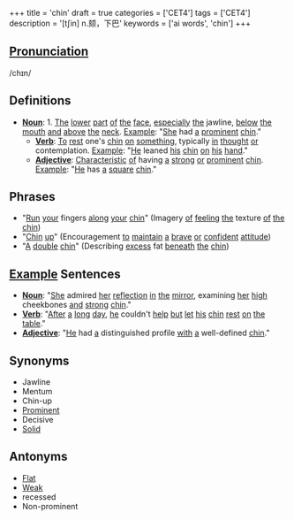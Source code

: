 +++
title = 'chin'
draft = true
categories = ['CET4']
tags = ['CET4']
description = '[t∫in] n.颏，下巴'
keywords = ['ai words', 'chin']
+++

## [Pronunciation](/post/pronunciation/)
/chɪn/

## Definitions
- **[Noun](/post/noun/)**: 1. [The](/post/the/) [lower](/post/lower/) [part](/post/part/) [of](/post/of/) [the](/post/the/) [face](/post/face/), [especially](/post/especially/) [the](/post/the/) jawline, [below](/post/below/) [the](/post/the/) [mouth](/post/mouth/) [and](/post/and/) [above](/post/above/) [the](/post/the/) [neck](/post/neck/). [Example](/post/example/): "[She](/post/she/) had [a](/post/a/) [prominent](/post/prominent/) [chin](/post/chin/)."
   - **[Verb](/post/verb/)**: [To](/post/to/) [rest](/post/rest/) one's [chin](/post/chin/) [on](/post/on/) [something](/post/something/), typically [in](/post/in/) [thought](/post/thought/) [or](/post/or/) contemplation. [Example](/post/example/): "[He](/post/he/) leaned [his](/post/his/) [chin](/post/chin/) [on](/post/on/) [his](/post/his/) [hand](/post/hand/)."
   - **[Adjective](/post/adjective/)**: [Characteristic](/post/characteristic/) [of](/post/of/) having [a](/post/a/) [strong](/post/strong/) [or](/post/or/) [prominent](/post/prominent/) [chin](/post/chin/). [Example](/post/example/): "[He](/post/he/) has [a](/post/a/) [square](/post/square/) [chin](/post/chin/)."

## Phrases
- "[Run](/post/run/) [your](/post/your/) fingers [along](/post/along/) [your](/post/your/) [chin](/post/chin/)" (Imagery [of](/post/of/) [feeling](/post/feeling/) [the](/post/the/) texture [of](/post/of/) [the](/post/the/) [chin](/post/chin/))
- "[Chin](/post/chin/) [up](/post/up/)" (Encouragement [to](/post/to/) [maintain](/post/maintain/) [a](/post/a/) [brave](/post/brave/) [or](/post/or/) [confident](/post/confident/) [attitude](/post/attitude/))
- "[A](/post/a/) [double](/post/double/) [chin](/post/chin/)" (Describing [excess](/post/excess/) fat [beneath](/post/beneath/) [the](/post/the/) [chin](/post/chin/))

## [Example](/post/example/) Sentences
- **[Noun](/post/noun/)**: "[She](/post/she/) admired [her](/post/her/) [reflection](/post/reflection/) [in](/post/in/) [the](/post/the/) [mirror](/post/mirror/), examining [her](/post/her/) [high](/post/high/) cheekbones [and](/post/and/) [strong](/post/strong/) [chin](/post/chin/)."
- **[Verb](/post/verb/)**: "[After](/post/after/) [a](/post/a/) [long](/post/long/) [day](/post/day/), [he](/post/he/) couldn't [help](/post/help/) [but](/post/but/) [let](/post/let/) [his](/post/his/) [chin](/post/chin/) [rest](/post/rest/) [on](/post/on/) [the](/post/the/) [table](/post/table/)."
- **[Adjective](/post/adjective/)**: "[He](/post/he/) had [a](/post/a/) distinguished profile [with](/post/with/) [a](/post/a/) well-defined [chin](/post/chin/)."

## Synonyms
- Jawline
- Mentum
- Chin-up
- [Prominent](/post/prominent/)
- Decisive
- [Solid](/post/solid/)

## Antonyms
- [Flat](/post/flat/)
- [Weak](/post/weak/)
- recessed
- Non-prominent
